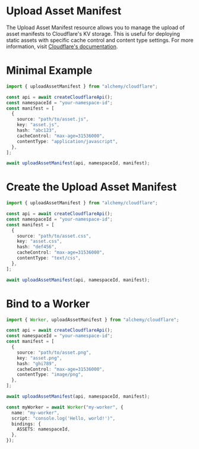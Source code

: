 # Upload Asset Manifest

The Upload Asset Manifest resource allows you to manage the upload of asset manifests to Cloudflare's KV storage. This is useful for deploying static assets with specific cache control and content type settings. For more information, visit [Cloudflare's documentation](https://developers.cloudflare.com/workers/learning/how-kv-works).

# Minimal Example

```ts
import { uploadAssetManifest } from "alchemy/cloudflare";

const api = await createCloudflareApi();
const namespaceId = "your-namespace-id";
const manifest = [
  {
    source: "path/to/asset.js",
    key: "asset.js",
    hash: "abc123",
    cacheControl: "max-age=31536000",
    contentType: "application/javascript",
  },
];

await uploadAssetManifest(api, namespaceId, manifest);
```

# Create the Upload Asset Manifest

```ts
import { uploadAssetManifest } from "alchemy/cloudflare";

const api = await createCloudflareApi();
const namespaceId = "your-namespace-id";
const manifest = [
  {
    source: "path/to/asset.css",
    key: "asset.css",
    hash: "def456",
    cacheControl: "max-age=31536000",
    contentType: "text/css",
  },
];

await uploadAssetManifest(api, namespaceId, manifest);
```

# Bind to a Worker

```ts
import { Worker, uploadAssetManifest } from "alchemy/cloudflare";

const api = await createCloudflareApi();
const namespaceId = "your-namespace-id";
const manifest = [
  {
    source: "path/to/asset.png",
    key: "asset.png",
    hash: "ghi789",
    cacheControl: "max-age=31536000",
    contentType: "image/png",
  },
];

await uploadAssetManifest(api, namespaceId, manifest);

const myWorker = await Worker("my-worker", {
  name: "my-worker",
  script: "console.log('Hello, world!')",
  bindings: {
    ASSETS: namespaceId,
  },
});
```